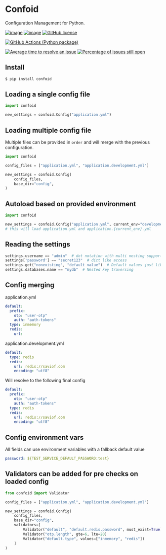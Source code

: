 # Confoid

Configuration Management for Python.


[![image](https://img.shields.io/pypi/v/confoid.svg)](https://pypi.org/project/confoid/)
[![image](https://img.shields.io/pypi/pyversions/confoid.svg)](https://pypi.org/project/confoid/)
[![GitHub license](https://img.shields.io/github/license/saviof-hub/confoid)](https://github.com/saviof-hub/confoid/blob/main/LICENSE)

[![GitHub Actions (Python package)](https://github.com/artbycrunk/hyper-prompt/workflows/Tests/badge.svg)](https://github.com/artbycrunk/hyper-prompt)

[![Average time to resolve an issue](https://isitmaintained.com/badge/resolution/saviof-hub/confoid.svg)](https://isitmaintained.com/project/saviof-hub/confoid "Average time to resolve an issue")
[![Percentage of issues still open](https://isitmaintained.com/badge/open/saviof-hub/confoid.svg)](https://isitmaintained.com/project/saviof-hub/confoid "Percentage of issues still open")


## Install

```bash
$ pip install confoid
```

## Loading a single config file

```py
import confoid

new_settings = confoid.Config("application.yml")
```

## Loading multiple  config file

Multiple files can be provided in `order` and will merge with the previous configuration.

```py
import confoid

config_files = ["application.yml", "application.development.yml"]

new_settings = confoid.Config(
    config_files, 
    base_dir="config",
)
```

## Autoload based on provided environment

```py
import confoid

new_settings = confoid.Config("application.yml", current_env="development")
# this will load application.yml and application.{current_env}.yml
```

## Reading the settings

```py
settings.username == "admin"  # dot notation with multi nesting support
settings['password'] == "secret123"  # dict like access
settings.get("nonexisting", "default value")  # Default values just like a dict
settings.databases.name == "mydb"  # Nested key traversing
```

## Config merging

application.yml
```yml
default:
  prefix:
    otp: "user-otp"
    auth: "auth-tokens"
  type: inmemory
  redis:
    url: 
```

application.development.yml
```yml
default:
  type: redis
  redis:
    url: redis://saviof.com
    encoding: "utf8"
```

Will resolve to the following final config

```yml
default:
  prefix:
    otp: "user-otp"
    auth: "auth-tokens"
  type: redis
  redis:
    url: redis://saviof.com
    encoding: "utf8"
```

## Config environment vars

All fields can use environment variables with a fallback default value
```yml
password: ${TEST_SERVICE_DEFAULT_PASSWORD:test}
```

## Validators can be added for pre checks on loaded config
```python
from confoid import Validator

config_files = ["application.yml", "application.development.yml"]

new_settings = confoid.Config(
    config_files, 
    base_dir="config",
    validators=[
        Validator("default", "default.redis.password", must_exist=True)
        Validator("otp.length", gte=6, lte=20)
        Validator("default.type", values=["inmemory", "redis"])
    ]
)
```
